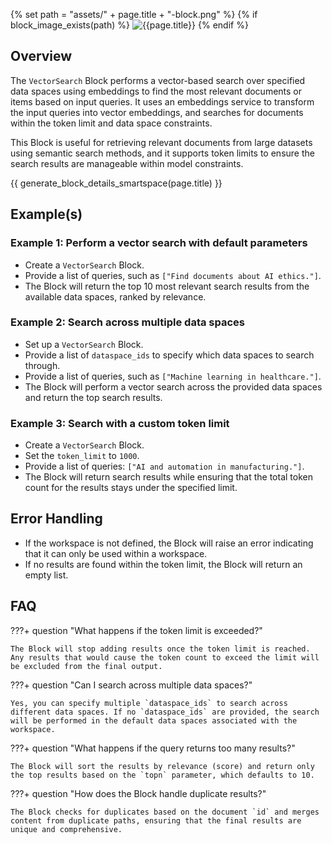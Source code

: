 {% set path = "assets/" + page.title + "-block.png" %}
{% if block_image_exists(path) %}
![{{page.title}}]({{path}})
{% endif %}

## Overview
The `VectorSearch` Block performs a vector-based search over specified data spaces using embeddings to find the most relevant documents or items based on input queries. It uses an embeddings service to transform the input queries into vector embeddings, and searches for documents within the token limit and data space constraints.

This Block is useful for retrieving relevant documents from large datasets using semantic search methods, and it supports token limits to ensure the search results are manageable within model constraints.

{{ generate_block_details_smartspace(page.title) }}

## Example(s)

### Example 1: Perform a vector search with default parameters
- Create a `VectorSearch` Block.
- Provide a list of queries, such as `["Find documents about AI ethics."]`.
- The Block will return the top 10 most relevant search results from the available data spaces, ranked by relevance.

### Example 2: Search across multiple data spaces
- Set up a `VectorSearch` Block.
- Provide a list of `dataspace_ids` to specify which data spaces to search through.
- Provide a list of queries, such as `["Machine learning in healthcare."]`.
- The Block will perform a vector search across the provided data spaces and return the top search results.

### Example 3: Search with a custom token limit
- Create a `VectorSearch` Block.
- Set the `token_limit` to `1000`.
- Provide a list of queries: `["AI and automation in manufacturing."]`.
- The Block will return search results while ensuring that the total token count for the results stays under the specified limit.

## Error Handling
- If the workspace is not defined, the Block will raise an error indicating that it can only be used within a workspace.
- If no results are found within the token limit, the Block will return an empty list.

## FAQ

???+ question "What happens if the token limit is exceeded?"

    The Block will stop adding results once the token limit is reached. Any results that would cause the token count to exceed the limit will be excluded from the final output.

???+ question "Can I search across multiple data spaces?"

    Yes, you can specify multiple `dataspace_ids` to search across different data spaces. If no `dataspace_ids` are provided, the search will be performed in the default data spaces associated with the workspace.

???+ question "What happens if the query returns too many results?"

    The Block will sort the results by relevance (score) and return only the top results based on the `topn` parameter, which defaults to 10.

???+ question "How does the Block handle duplicate results?"

    The Block checks for duplicates based on the document `id` and merges content from duplicate paths, ensuring that the final results are unique and comprehensive.